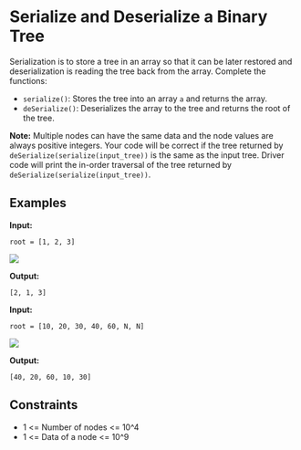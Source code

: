 # Serialize and Deserialize a Binary Tree

Serialization is to store a tree in an array so that it can be later restored and deserialization is reading the tree back from the array. Complete the functions:

- `serialize()`: Stores the tree into an array `a` and returns the array.
- `deSerialize()`: Deserializes the array to the tree and returns the root of the tree.

**Note:** Multiple nodes can have the same data and the node values are always positive integers. Your code will be correct if the tree returned by `deSerialize(serialize(input_tree))` is the same as the input tree. Driver code will print the in-order traversal of the tree returned by `deSerialize(serialize(input_tree))`.

## Examples

**Input:** 
```
root = [1, 2, 3]
```

![](https://media.geeksforgeeks.org/img-practice/prod/addEditProblem/700281/Web/Other/blobid4_1739345069.png)

**Output:** 
```
[2, 1, 3]
```

**Input:** 
```
root = [10, 20, 30, 40, 60, N, N]
```

![](https://media.geeksforgeeks.org/img-practice/prod/addEditProblem/700281/Web/Other/blobid5_1739345069.png)

**Output:** 
```
[40, 20, 60, 10, 30]
```

## Constraints

- 1 <= Number of nodes <= 10^4
- 1 <= Data of a node <= 10^9